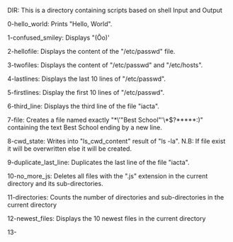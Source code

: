 DIR: This is a directory containing scripts based on shell Input and Output

0-hello_world: Prints "Hello, World".

1-confused_smiley: Displays "(Ôo)'

2-hellofile: Displays the content of the "/etc/passwd" file.

3-twofiles: Displays the content of "/etc/passwd" and "/etc/hosts".

4-lastlines: Displays the last 10 lines of "/etc/passwd".

5-firstlines: Display the first 10 lines of "/etc/passwd".

6-third_line: Displays the third line of the file "iacta".

7-file: Creates a file named exactly "\*\\'"Best School"\'\\*$\?\*\*\*\*\*:)" containing the text Best School ending by a new line.

8-cwd_state: Writes into "ls_cwd_content" result of "ls -la". N.B: If file exist it will be overwritten else it will be created.

9-duplicate_last_line: Duplicates the last line of the file "iacta".

10-no_more_js: Deletes all files with the ".js" extension in the current directory and its sub-directories.

11-directories: Counts the number of directories and sub-directories in the current directory

12-newest_files: Displays the 10 newest files in the current directory

13-